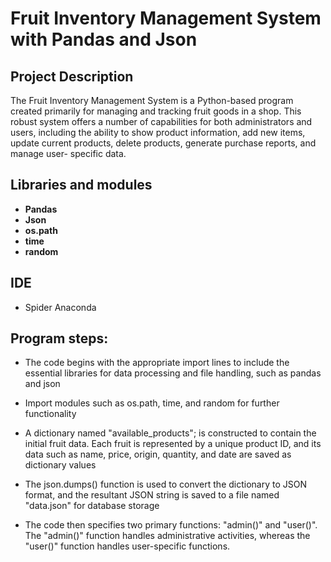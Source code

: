 <h1>Fruit Inventory Management System with Pandas and Json</h1>

<h2> Project Description</h2>
The Fruit Inventory Management System is a Python-based program created primarily for managing and tracking fruit goods in a shop. 
This robust system offers a number of capabilities for both administrators and users, including the ability to show product information, add new
items, update current products, delete products, generate purchase reports, and manage user-
specific data.
<br />

## Libraries and modules

- <b>Pandas</b> 
- <b>Json</b>
- <b>os.path</b> 
- <b>time</b>
- <b>random</b> 


<h2>IDE  </h2>

- Spider Anaconda

<h2>Program steps:</h2>

<p>
  
- The code begins with the appropriate
import lines to include the essential libraries for data processing and file handling, such as
pandas and json
  
-  Import modules such as os.path, time, and random for further functionality

-  A dictionary named "available_products"; is constructed to contain
the initial fruit data. Each fruit is represented by a unique product ID, and its data such as name,
price, origin, quantity, and date are saved as dictionary values

- The json.dumps() function is used
to convert the dictionary to JSON format, and the resultant JSON string is saved to a file named
"data.json" for database storage

- The code then specifies two primary functions: &quot;admin()&quot; and
"user()". The "admin()" function handles administrative activities, whereas the "user()" function
handles user-specific functions.

<!--
 ```diff
- text in red
+ text in green
! text in orange
# text in gray
@@ text in purple (and bold)@@
```
--!>
